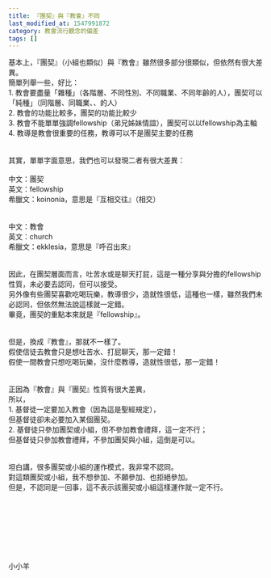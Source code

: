 ```yaml
---
title: 『團契』與『教會』不同
last_modified_at: 1547991872
category: 教會流行觀念的偏差
tags: []
---
```


基本上，『團契』（小組也類似）與『教會』雖然很多部分很類似，但依然有很大差異。<br><!--more-->簡單列舉一些，好比：<br>1. 教會要盡量「雜種」（各階層、不同性別、不同職業、不同年齡的人），團契可以「純種」（同階層、同職業、、的人）<br>2. 教會的功能比較多，團契的功能比較少<br>3. 教會不能單單強調fellowship（弟兄姊妹情誼），團契可以以fellowship為主軸<br>4. 教導是教會很重要的任務，教導可以不是團契主要的任務<br><br><br>其實，單單字面意思，我們也可以發現二者有很大差異：<br><br>中文：團契<br>英文：fellowship<br>希臘文：koinonia，意思是『互相交往』（相交）<br><br><br>中文：教會<br>英文：church<br>希臘文：ekklesia，意思是『呼召出來』<br> <br><br>因此，在團契層面而言，吐苦水或是聊天打屁，這是一種分享與分擔的fellowship性質，未必要去認同，但可以接受。<br>另外像有些團契喜歡吃喝玩樂，教導很少，造就性很低，這種也一樣，雖然我們未必認同，但依然無法說這樣就一定錯。<br>畢竟，團契的重點本來就是『fellowship』。<br><br><br>但是，換成『教會』，那就不一樣了。<br>假使信徒去教會只是想吐苦水、打屁聊天，那一定錯！<br>假使一間教會只想吃喝玩樂，沒什麼教導，造就性很低，那一定錯！<br><br><br>正因為『教會』與『團契』性質有很大差異，<br>所以，<br>1.	基督徒一定要加入教會（因為這是聖經規定），<br>但基督徒卻未必要加入某個團契。<br>2.	基督徒只參加團契或小組，但不參加教會禮拜，這一定不行；<br>但基督徒只參加教會禮拜，不參加團契與小組，這倒是可以。<br><br><br>坦白講，很多團契或小組的運作模式，我非常不認同。<br>對這類團契或小組，我不想參加、不願參加、也拒絕參加。<br>但是，不認同是一回事，這不表示該團契或小組這樣運作就一定不行。<br><br><br><br><br><br><br><br><br>小小羊<br><br><br><br><br><br><br><br><br>
